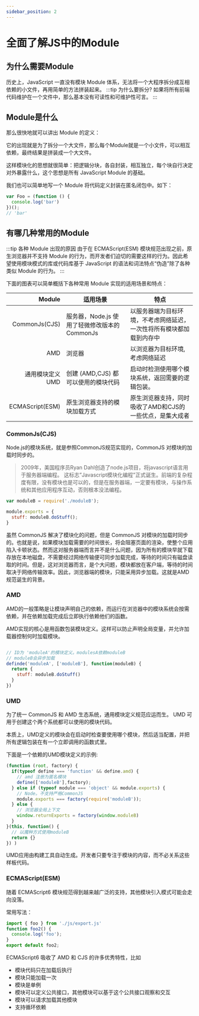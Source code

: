 ```yaml
---
sidebar_position: 2
---
```


# 全面了解JS中的Module


## 为什么需要Module

历史上，JavaScript 一直没有模块 Module 体系，无法将一个大程序拆分成互相依赖的小文件，再用简单的方法拼装起来。
:::tip 为什么要拆分?
如果将所有前端代码维护在一个文件中，那么基本没有可读性和可维护性可言。
:::

## Module是什么

那么很快地就可以讲出 Module 的定义：

它的出现就是为了拆分一个大文件，那么每个Module就是一个小文件，可以相互依赖，最终结果是拼装成一个大文件。

这样模块化的思想就很简单：把逻辑分块，各自封装，相互独立，每个块自行决定对外暴露什么，这个思想是所有 JavaScript Module  的基础。

我们也可以简单地写一个 Module 将代码定义封装在匿名闭包中。如下：

```js
var Foo = (function () {
  console.log('bar')
})();
// 'bar'
```

## 有哪几种常用的Module
:::tip 各种 Module 出现的原因
由于在 ECMAScript(ESM) 模块规范出现之前，原生浏览器并不支持 Module 的行为，而开发者们迫切的需要这样的行为。因此希望使用模块模式的库或代码库基于 JavaScript 的语法和词法特点“伪造”除了各种类似 Module 的行为。
:::

下面的图表可以简单概括下各种常用 Module 实现的适用场景和特点：

|           Module | 适用场景                                     | 特点                                                               |
|-----------------:|-------------------------------------------|------------------------------------------------------------------|
|    CommonJs(CJS) | 服务器，Node.js 使用了轻微修改版本的 CommonJs | 以服务器端为目标环境，不考虑网络延迟，一次性将所有模块都加载到内存中 |
|              AMD | 浏览器                                       | 以浏览器为目标环境,考虑网络延迟                                    |
| 通用模块定义 UMD | 创建 (AMD,CJS) 都可以使用的模块代码          | 启动时检测使用哪个模块系统，返回需要的逻辑包装。                     |
|  ECMAScript(ESM) | 原生浏览器支持的模块加载方式                 | 原生浏览器支持，同时吸收了AMD和CJS的一些优点，是集大成者             |

### CommonJs(CJS)

Node.js的模块系统，就是参照CommonJS规范实现的，CommonJS 对模块的加载时同步的。

>2009年，美国程序员Ryan Dahl创造了node.js项目，将javascript语言用于服务器端编程。
>这标志”Javascript模块化编程”正式诞生。前端的复杂程度有限，没有模块也是可以的，但是在服务器端，一定要有模块，与操作系统和其他应用程序互动，否则根本没法编程。

```js
var moduleB = require('./moduleB');

module.exports = {
  stuff: moduleB.doStuff();
}

```

虽然 CommonJS 解决了模块化的问题，但是 CommonJS 对模块的加载时同步的。也就是说，如果模块加载需要的时间很长，将会阻塞页面的渲染，使整个应用陷入卡顿状态。然而这对服务器端而言并不是什么问题，因为所有的模块早就下载存放在本地磁盘，不需要经过网络传输便可同步加载完成，等待的时间只有磁盘读取的时间。但是，这对浏览器而言，是个大问题，模块都放在客户端，等待的时间取决于网络传输效率。因此，浏览器端的模块，只能采用异步加载。这就是AMD规范诞生的背景。


### AMD
AMD的一般策略是让模块声明自己的依赖，而运行在浏览器中的模块系统会按需依赖，并在依赖加载完成后立即执行依赖他们的函数。

AMD实现的核心是用函数包装模块定义。这样可以防止声明全局变量，并允许加载器控制何时加载模块。

```js

// ID为 'moduleA'的模块定义。modulesA依赖moduleB
// moduleB会异步加载
definde('moduleA', ['moduleB'], function(moduleB) {
  return {
    stuff: moduleB.doStuff()
  }
})

```

### UMD

为了统一 CommonJS 和 AMD 生态系统，通用模块定义规范应运而生。 UMD 可用于创建这个两个系统都可以使用的模块代码。

本质上，UMD定义的模块会在启动时检查要使用哪个模块，然后适当配置，并把所有逻辑包装在有一个立即调用的函数式里。

下面是一个依赖的UMD模块定义的示例:

```js
(function (root, factory) {
  if(typeof define === 'function' && define.amd) {
    // amd 注册为匿名模块
    define(['moduleB'],factory);
  } else if (typeof module === 'object' && module.exports) {
    // Node。不支持严格CommonJS
    module.exports === factory(require('moduleB'));
  } else {
    // 浏览器全局上下文
    window.returnExports = factory(window.moduleB)
  }
}(this, function() {
  // 以魔种方式使用moduleB
  return {}
}) )
```

UMD应用由构建工具自动生成。开发者只要专注于模块的内容，而不必关系这些样板代码。

### ECMAScript(ESM)

随着 ECMAScript6 模块规范得到越来越广泛的支持，其他模块引入模式可能会走向没落。

常用写法：
```js
import { foo } from './js/export.js'
function foo2() {
  console.log('foo');
}
export default foo2;
```

ECMAScript6 吸收了 AMD 和 CJS 的许多优秀特性，比如
* 模块代码只在加载后执行
* 模块只能加载一次
* 模块是单例
* 模块可以定义公共接口，其他模块可以基于这个公共接口观察和交互
* 模块可以请求加载其他模块
* 支持循环依赖